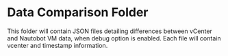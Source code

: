 # Data Comparison Folder

This folder will contain JSON files detailing differences between vCenter and Nautobot VM data, when 
debug option is enabled. Each file will contain vcenter and timestamp information.